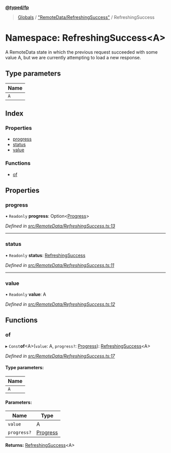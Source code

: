 **[@typed/fp](../README.md)**

> [Globals](../globals.md) / ["RemoteData/RefreshingSuccess"](_remotedata_refreshingsuccess_.md) / RefreshingSuccess

# Namespace: RefreshingSuccess\<A>

A RemoteData state in which the previous request succeeded with some value A,
but we are currently attempting to load a new response.

## Type parameters

Name |
------ |
`A` |

## Index

### Properties

* [progress](_remotedata_refreshingsuccess_.refreshingsuccess.md#progress)
* [status](_remotedata_refreshingsuccess_.refreshingsuccess.md#status)
* [value](_remotedata_refreshingsuccess_.refreshingsuccess.md#value)

### Functions

* [of](_remotedata_refreshingsuccess_.refreshingsuccess.md#of)

## Properties

### progress

• `Readonly` **progress**: Option\<[Progress](../interfaces/_remotedata_progress_.progress.md)>

*Defined in [src/RemoteData/RefreshingSuccess.ts:13](https://github.com/TylorS/typed-fp/blob/f27ba3e/src/RemoteData/RefreshingSuccess.ts#L13)*

___

### status

• `Readonly` **status**: [RefreshingSuccess](../enums/_remotedata_enums_.remotedatastatus.md#refreshingsuccess)

*Defined in [src/RemoteData/RefreshingSuccess.ts:11](https://github.com/TylorS/typed-fp/blob/f27ba3e/src/RemoteData/RefreshingSuccess.ts#L11)*

___

### value

• `Readonly` **value**: A

*Defined in [src/RemoteData/RefreshingSuccess.ts:12](https://github.com/TylorS/typed-fp/blob/f27ba3e/src/RemoteData/RefreshingSuccess.ts#L12)*

## Functions

### of

▸ `Const`**of**\<A>(`value`: A, `progress?`: [Progress](../interfaces/_remotedata_progress_.progress.md)): [RefreshingSuccess](_remotedata_refreshingsuccess_.refreshingsuccess.md)\<A>

*Defined in [src/RemoteData/RefreshingSuccess.ts:17](https://github.com/TylorS/typed-fp/blob/f27ba3e/src/RemoteData/RefreshingSuccess.ts#L17)*

#### Type parameters:

Name |
------ |
`A` |

#### Parameters:

Name | Type |
------ | ------ |
`value` | A |
`progress?` | [Progress](../interfaces/_remotedata_progress_.progress.md) |

**Returns:** [RefreshingSuccess](_remotedata_refreshingsuccess_.refreshingsuccess.md)\<A>
